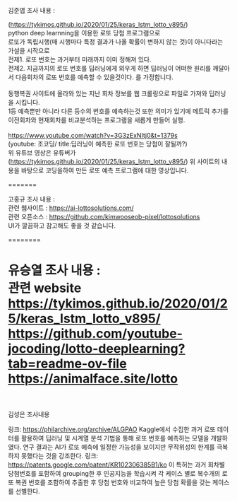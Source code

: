 김준엽 조사 내용 :

(https://tykimos.github.io/2020/01/25/keras_lstm_lotto_v895/)<br>
python deep learnning을 이용한 로또 당첨 프로그램으로<br>
로또가 독립시행(매 시행마다 특정 결과가 나올 확률이 변하지 않는 것)이 아니다라는 가설을 시작으로<br>
전제1. 로또 번호는 과거부터 미래까지 이미 정해져 있다.<br>
전제2. 지금까지의 로또 번호를 딥러닝에게 외우게 하면 딥러닝이 어떠한 원리를 깨달아서 다음회차의  로또 번호를 예측할 수 있을것이다.
를 가정합니다.
<br><br>
동행복권 사이트에 올라와 있는 지난 회차 정보를 웹 크롤링으로 파일로 가져와 딥러닝을 시킵니다.<br>
1등 예측뿐만 아니라 다른 등수의 번호를 예측하는것 또한 의미가 있기에 메트릭 추가를 이전회차와 현재회차를 비교분석하는 프로그램을 새롭게 만들어 실행.<br>
<br>
https://www.youtube.com/watch?v=3G3zExNItj0&t=1379s
<br>(youtube: 조코딩/ title:딥러닝이 예측한 로또 번호는 당첨이 잘될까?)
<br>위 유튜브 영상은 유튜버가 (https://tykimos.github.io/2020/01/25/keras_lstm_lotto_v895/) 위 사이트의 내용을 바탕으로 코딩을하여 만든 로또 예측 프로그램에 대한 영상입니다.
 
=======

고홍규 조사 내용 : <br>
관련 웹사이트 : https://ai-lottosolutions.com/ <br>
관련 오픈소스 : https://github.com/kimwooseob-pixel/lottosolutions <br>
UI가 깔끔하고 참고해도 좋을 것 같습니다. <br>

========

유승열 조사 내용 : <br>
관련 website<br>
https://tykimos.github.io/2020/01/25/keras_lstm_lotto_v895/<br>
https://github.com/youtube-jocoding/lotto-deeplearning?tab=readme-ov-file<br>
https://animalface.site/lotto<br>
<br>
========

김성은 조사내용

링크: https://philarchive.org/archive/ALGPAO
Kaggle에서 수집한 과거 로또 데이터를 활용하여 딥러닝 및 시계열 분석 기법을 통해 로또 번호를 예측하는 모델을 개발하였다. 연구 결과는 AI가 로또 예측에 일정한 가능성을 보이지만 무작위성의 한계를 극복하지 못했다는 것을 강조한다.
링크: https://patents.google.com/patent/KR102306385B1/ko
이 특허는 과거 회차별 당첨번호를 포함하여 grouping한 후 인공지능을 학습시켜 각 케이스 별로 복수개의 로또 복권 번호를 조함하여 추출한 후 당첨 번호와 비교하여 높은 당첨 확률을 갖는 케이스를 선별한다.



